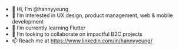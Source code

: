 - 👋 Hi, I’m @hannyyeung
- 👀 I’m interested in UX design, product management, web & mobile development
- 🌱 I’m currently learning Flutter
- 💞️ I’m looking to collaborate on impactful B2C projects
- 📫 Reach me at https://www.linkedin.com/in/hannyyeung/

<!---
hannyyeung/hannyyeung is a ✨ special ✨ repository because its `README.md` (this file) appears on your GitHub profile.
You can click the Preview link to take a look at your changes.
--->
